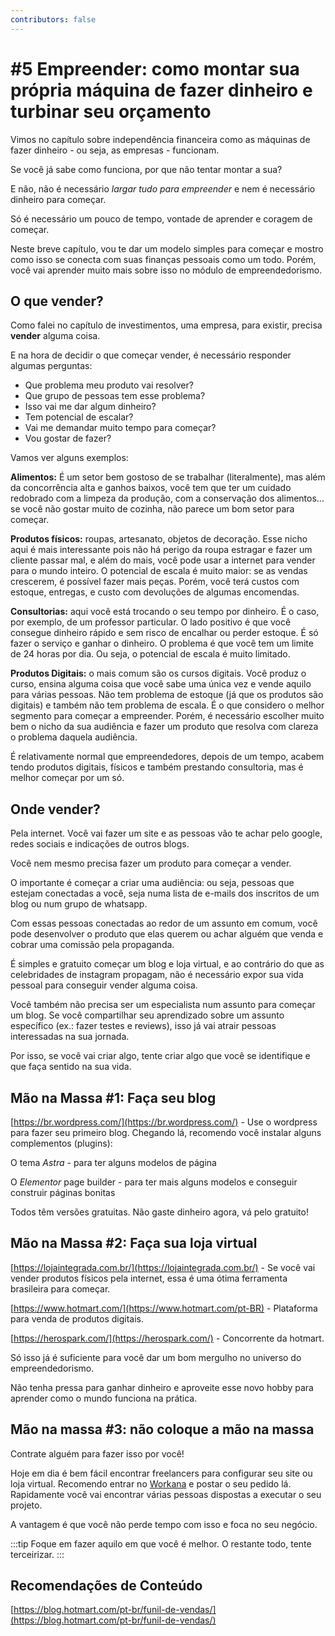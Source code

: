 ```yaml
---
contributors: false
---
```


# #5 Empreender: como montar sua própria máquina de fazer dinheiro e turbinar seu orçamento

Vimos no capítulo sobre independência financeira como as máquinas de fazer dinheiro - ou seja, as empresas - funcionam.

Se você já sabe como funciona, por que não tentar montar a sua?

E não, não é necessário *largar tudo para empreender* e nem é necessário dinheiro para começar.

Só é necessário um pouco de tempo, vontade de aprender e coragem de começar.

Neste breve capítulo, vou te dar um modelo simples para começar e mostro como isso se conecta com suas finanças pessoais como um todo. Porém, você vai aprender muito mais sobre isso no módulo de empreendedorismo.

## O que vender?

Como falei no capítulo de investimentos, uma empresa, para existir, precisa **vender** alguma coisa.

E na hora de decidir o que começar vender, é necessário responder algumas perguntas:

- Que problema meu produto vai resolver?
- Que grupo de pessoas tem esse problema?
- Isso vai me dar algum dinheiro?
- Tem potencial de escalar?
- Vai me demandar muito tempo para começar?
- Vou gostar de fazer?

Vamos ver alguns exemplos:

**Alimentos:** É um setor bem gostoso de se trabalhar (literalmente), mas além da concorrência alta e ganhos baixos, você tem que ter um cuidado redobrado com a limpeza da produção, com a conservação dos alimentos... se você não gostar muito de cozinha, não parece um bom setor para começar.

**Produtos físicos:** roupas, artesanato, objetos de decoração. Esse nicho aqui é mais interessante pois não há perigo da roupa estragar e fazer um cliente passar mal, e além do mais, você pode usar a internet para vender para o mundo inteiro. O potencial de escala é muito maior: se as vendas crescerem, é possível fazer mais peças. Porém, você terá custos com estoque, entregas, e custo com devoluções de algumas encomendas.

**Consultorias:** aqui você está trocando o seu tempo por dinheiro. É o caso, por exemplo, de um professor particular. O lado positivo é que você consegue dinheiro rápido e sem risco de encalhar ou perder estoque. É só fazer o serviço e ganhar o dinheiro. O problema é que você tem um limite de 24 horas por dia. Ou seja, o potencial de escala é muito limitado.

**Produtos Digitais:** o mais comum são os cursos digitais. Você produz o curso, ensina alguma coisa que você sabe uma única vez e vende aquilo para várias pessoas. Não tem problema de estoque (já que os produtos são digitais) e também não tem problema de escala. É o que considero o melhor segmento para começar a empreender. Porém, é necessário escolher muito bem o nicho da sua audiência e fazer um produto que resolva com clareza o problema daquela audiência.

É relativamente normal que empreendedores, depois de um tempo, acabem tendo produtos digitais, físicos e também prestando consultoria, mas é melhor começar por um só.

## Onde vender?

Pela internet. Você vai fazer um site e as pessoas vão te achar pelo google, redes sociais e indicações de outros blogs.

Você nem mesmo precisa fazer um produto para começar a vender.

O importante é começar a criar uma audiência: ou seja, pessoas que estejam conectadas a você, seja numa lista de e-mails dos inscritos de um blog ou num grupo de whatsapp.

Com essas pessoas conectadas ao redor de um assunto em comum, você pode desenvolver o produto que elas querem ou achar alguém que venda e cobrar uma comissão pela propaganda.

É simples e gratuito começar um blog e loja virtual, e ao contrário do que as celebridades de instagram propagam, não é necessário expor sua vida pessoal para conseguir vender alguma coisa.

Você também não precisa ser um especialista num assunto para começar um blog. Se você compartilhar seu aprendizado sobre um assunto específico (ex.: fazer testes e reviews), isso já vai atrair pessoas interessadas na sua jornada.

Por isso, se você vai criar algo, tente criar algo que você se identifique e que faça sentido na sua vida.

## Mão na Massa #1: Faça seu blog

[https://br.wordpress.com/](https://br.wordpress.com/) - Use o wordpress para fazer seu primeiro blog. Chegando lá, recomendo você instalar alguns complementos (plugins):

O tema *Astra* - para ter alguns modelos de página

O *Elementor* page builder - para ter mais alguns modelos e conseguir construir páginas bonitas

Todos têm versões gratuitas. Não gaste dinheiro agora, vá pelo gratuito!

## Mão na Massa #2: Faça sua loja virtual

[https://lojaintegrada.com.br/](https://lojaintegrada.com.br/) - Se você vai vender produtos físicos pela internet, essa é uma ótima ferramenta brasileira para começar.

[https://www.hotmart.com/](https://www.hotmart.com/pt-BR) - Plataforma para venda de produtos digitais.

[https://herospark.com/](https://herospark.com/) - Concorrente da hotmart.

Só isso já é suficiente para você dar um bom mergulho no universo do empreendedorismo.

Não tenha pressa para ganhar dinheiro e aproveite esse novo hobby para aprender como o mundo funciona na prática.

## Mão na massa #3: não coloque a mão na massa

Contrate alguém para fazer isso por você!

Hoje em dia é bem fácil encontrar freelancers para configurar seu site ou loja virtual. Recomendo entrar no [Workana](https://www.workana.com/) e postar o seu pedido lá. Rapidamente você vai encontrar várias pessoas dispostas a executar o seu projeto.

A vantagem é que você não perde tempo com isso e foca no seu negócio.

:::tip
Foque em fazer aquilo em que você é melhor. O restante todo, tente terceirizar.
:::

## Recomendações de Conteúdo

[https://blog.hotmart.com/pt-br/funil-de-vendas/](https://blog.hotmart.com/pt-br/funil-de-vendas/)